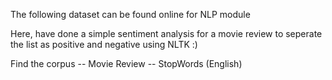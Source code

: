The following dataset can be found online for NLP module

Here, have done a simple sentiment analysis for a movie review to seperate the list as positive and negative using NLTK :)

Find the corpus
 -- Movie Review
 -- StopWords (English)
